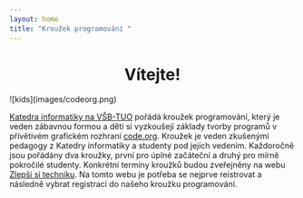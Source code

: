 ```yaml
---
layout: home
title: "Kroužek programování "
---
```

<h1 style="text-align: center;"> Vítejte! </h1>
![kids](images/codeorg.png)

[Katedra informatiky na VŠB-TUO](https://katedrainformatiky.cz/) pořádá kroužek programování, který je veden zábavnou formou a děti si vyzkoušejí základy tvorby programů v přívětivém grafickém rozhraní [code.org](http://code.org/). Kroužek je veden zkušenými pedagogy z Katedry informatiky a studenty pod jejich vedením. Každoročně jsou pořádány dva kroužky, první pro úplné začáteční a druhý pro mírně pokročilé studenty. Konkrétní termíny kroužků budou zveřejněny na webu [Zlepši si techniku](https://zlepsisitechniku.vsb.cz/). Na tomto webu je potřeba se nejprve reistrovat a následně vybrat registraci do našeho kroužku programování.